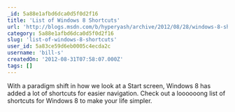 ```yaml
---
_id: 5a88e1afbd6dca0d5f0d2f16
title: 'List of Windows 8 Shortcuts'
url: 'http://blogs.msdn.com/b/hyperyash/archive/2012/08/28/windows-8-shortcuts.aspx'
category: 5a88e1afbd6dca0d5f0d2f16
slug: 'list-of-windows-8-shortcuts'
user_id: 5a83ce59d6eb0005c4ecda2c
username: 'bill-s'
createdOn: '2012-08-31T07:58:07.000Z'
tags: []
---
```


With a paradigm shift in how we look at a Start screen, Windows 8 has added a lot of shortcuts for easier navigation. Check out a loooooong list of shortcuts for Windows 8 to make your life simpler.
